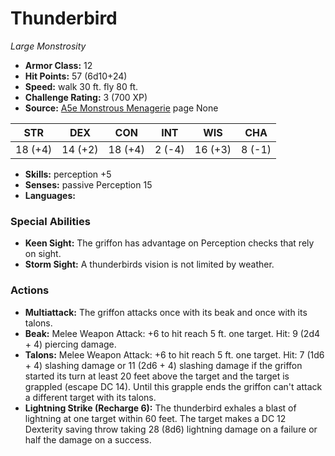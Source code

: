 # Thunderbird

*Large* *Monstrosity*

- **Armor Class:** 12
- **Hit Points:** 57 (6d10+24)
- **Speed:** walk 30 ft. fly 80 ft.
- **Challenge Rating:** 3 (700 XP)
- **Source:** [A5e Monstrous Menagerie](https://enpublishingrpg.com/products/level-up-monstrous-menagerie-a5e) page None

| STR | DEX | CON | INT | WIS | CHA |
| --- | --- | --- | --- | --- | --- |
| 18 (+4) | 14 (+2) | 18 (+4) | 2 (-4) | 16 (+3) | 8 (-1) |

- **Skills:** perception +5
- **Senses:** passive Perception 15
- **Languages:** 

### Special Abilities

- **Keen Sight:** The griffon has advantage on Perception checks that rely on sight.
- **Storm Sight:** A thunderbirds vision is not limited by weather.

### Actions

- **Multiattack:** The griffon attacks once with its beak and once with its talons.
- **Beak:** Melee Weapon Attack: +6 to hit  reach 5 ft.  one target. Hit: 9 (2d4 + 4) piercing damage.
- **Talons:** Melee Weapon Attack: +6 to hit  reach 5 ft.  one target. Hit: 7 (1d6 + 4) slashing damage  or 11 (2d6 + 4) slashing damage if the griffon started its turn at least 20 feet above the target  and the target is grappled (escape DC 14). Until this grapple ends  the griffon can't attack a different target with its talons.
- **Lightning Strike (Recharge 6):** The thunderbird exhales a blast of lightning at one target within 60 feet. The target makes a DC 12 Dexterity saving throw  taking 28 (8d6) lightning damage on a failure or half the damage on a success.


